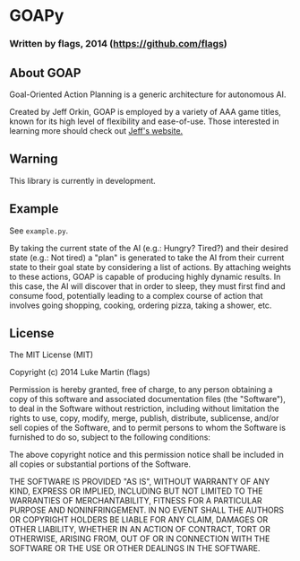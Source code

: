 # GOAPy
### Written by flags, 2014 (https://github.com/flags)

## About GOAP

Goal-Oriented Action Planning is a generic architecture for autonomous AI.

Created by Jeff Orkin, GOAP is employed by a variety of AAA game titles, known for its high level of flexibility and ease-of-use. Those interested in learning more should check out [Jeff's website.](http://alumni.media.mit.edu/~jorkin/goap.html)

## Warning

This library is currently in development.

## Example

See `example.py`.

By taking the current state of the AI (e.g.: Hungry? Tired?) and their desired state (e.g.: Not tired) a "plan" is generated to take the AI from their current state to their goal state by considering a list of actions. By attaching weights to these actions, GOAP is capable of producing highly dynamic results. In this case, the AI will discover that in order to sleep, they must first find and consume food, potentially leading to a complex course of action that involves going shopping, cooking, ordering pizza, taking a shower, etc.

## License

The MIT License (MIT)

Copyright (c) 2014 Luke Martin (flags)

Permission is hereby granted, free of charge, to any person obtaining a copy
of this software and associated documentation files (the "Software"), to deal
in the Software without restriction, including without limitation the rights
to use, copy, modify, merge, publish, distribute, sublicense, and/or sell
copies of the Software, and to permit persons to whom the Software is
furnished to do so, subject to the following conditions:

The above copyright notice and this permission notice shall be included in
all copies or substantial portions of the Software.

THE SOFTWARE IS PROVIDED "AS IS", WITHOUT WARRANTY OF ANY KIND, EXPRESS OR
IMPLIED, INCLUDING BUT NOT LIMITED TO THE WARRANTIES OF MERCHANTABILITY,
FITNESS FOR A PARTICULAR PURPOSE AND NONINFRINGEMENT. IN NO EVENT SHALL THE
AUTHORS OR COPYRIGHT HOLDERS BE LIABLE FOR ANY CLAIM, DAMAGES OR OTHER
LIABILITY, WHETHER IN AN ACTION OF CONTRACT, TORT OR OTHERWISE, ARISING FROM,
OUT OF OR IN CONNECTION WITH THE SOFTWARE OR THE USE OR OTHER DEALINGS IN
THE SOFTWARE.
